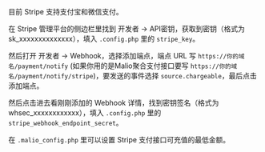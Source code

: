 目前 Stripe 支持支付宝和微信支付。

在 Stripe 管理平台的侧边栏里找到 开发者 -> API密钥，获取到密钥（格式为sk_xxxxxxxxxxxxxx），填入 `.config.php` 里的 `stripe_key`。

然后打开 开发者 -> Webhook，选择添加端点，端点 URL 写 `https://你的域名/payment/notify` (如果你用的是Malio聚合支付接口要写 `https://你的域名/payment/notify/stripe`)，要发送的事件选择 `source.chargeable`，最后点击添加端点。

然后点击进去看刚刚添加的 Webhook 详情，找到密钥签名（格式为whsec_xxxxxxxxxxxx），填入 `.config.php` 里的 `stripe_webhook_endpoint_secret`。

在 `.malio_config.php` 里可以设置 Stripe 支付接口可充值的最低金额。
